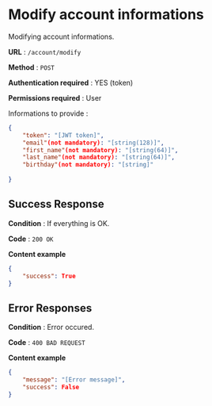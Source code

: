 # Modify account informations

Modifying account informations.

**URL** : `/account/modify`

**Method** : `POST`

**Authentication required** : YES (token)

**Permissions required** : User


Informations to provide :

```json
{
    "token": "[JWT token]",
    "email"(not mandatory): "[string(128)]",
    "first_name"(not mandatory): "[string(64)]",
    "last_name"(not mandatory): "[string(64)]",
    "birthday"(not mandatory): "[string]"
    
}
```

## Success Response

**Condition** : If everything is OK.

**Code** : `200 OK`

**Content example**

```json
{
    "success": True
}
```

## Error Responses

**Condition** : Error occured.

**Code** : `400 BAD REQUEST`

**Content example**

```json
{
    "message": "[Error message]",
    "success": False
}
```